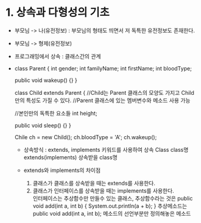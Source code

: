# 1. 상속과 다형성의 기초
- 부모님 -> 나(유전정보) : 부모님의 형태도 띄면서 저 독특한 유전정보도 존재한다.
- 부모님 -> 형제(유전정보)
- 프로그래밍에서 상속 : 클래스간의 관계
- class Parent {
    int gender;
    int familyName;
    int firstName;
    int bloodType;

    public void wakeup() {}
  }

  class Child extends Parent {
    //Child는 Parent 클래스의 모양도 가지고 Child만의 특성도 가질 수 있다.
    //Parent 클래스에 있는 멤버변수와 메소드 사용 가능

    //본인만의 독특한 요소들
    int height;

    public void sleep() {}
  }

  Chile ch = new Child();
  ch.bloodType = 'A';
  ch.wakeup();
  
  - 상속방식 : extends, implements 키워드를 사용하여 상속
  Class class명 extends(implements) 상속받을 class명

  - extends와 implements의 차이점  
    1) 클래스가 클래스를 상속받을 때는 extends를 사용한다.  
    2) 클래스가 인터페이스를 상속받을 때는 implements를 사용한다.  
    인터페이스는 추상함수만 만들수 있는 클래스, 추상함수라는 것은 
    public void add(int a, int b) {
        System.out.println(a + b);
    }
    추상메소드는 public void add(int a, int b); 메소드의 선언부분만 정의해놓은 메소드
     